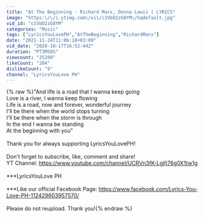 ```yaml
---
title: "At The Beginning - Richard Marx, Donna Lewis | LYRICS"
image: "https:\/\/i.ytimg.com\/vi\/c1VbO2zG8YM\/hqdefault.jpg"
vid_id: "c1VbO2zG8YM"
categories: "Music"
tags: ["LyricsYouLovePH","AtTheBeginning","RichardMarx"]
date: "2021-11-24T11:06:18+03:00"
vid_date: "2020-10-17T16:52:44Z"
duration: "PT3M50S"
viewcount: "25209"
likeCount: "204"
dislikeCount: "9"
channel: "LyricsYouLove PH"
---
```

{% raw %}&quot;And life is a road that I wanna keep going<br />Love is a river, I wanna keep flowing<br />Life is a road, now and forever, wonderful journey<br />I'll be there when the world stops turning<br />I'll be there when the storm is through<br />In the end I wanna be standing<br />At the beginning with you&quot;<br /><br />Thank you for always supporting LyricsYouLovePH!<br /><br />Don't forget to subscribe, like, comment and share!<br />YT Channel: <a rel="nofollow" target="blank" href="https://www.youtube.com/channel/UCRVn3fK-Lgjfj76g0X1tw1g">https://www.youtube.com/channel/UCRVn3fK-Lgjfj76g0X1tw1g</a><br /><br />***LyricsYouLove PH<br /><br />***Like our official Facebook Page:  <a rel="nofollow" target="blank" href="https://www.facebook.com/Lyrics-You-Love-PH-112429603957570/">https://www.facebook.com/Lyrics-You-Love-PH-112429603957570/</a><br /><br />Please do not reupload.  Thank you!{% endraw %}
